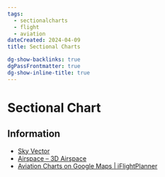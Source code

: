 ```yaml
---
tags:
  - sectionalcharts
  - flight
  - aviation
dateCreated: 2024-04-09
title: Sectional Charts

dg-show-backlinks: true
dgPassFrontmatter: true
dg-show-inline-title: true
---
```

# Sectional Chart
## Information
- [Sky Vector](https://skyvector.com/)
- [Airspace – 3D Airspace](https://3dairspace.org.uk/index.php/airspace/)
- [Aviation Charts on Google Maps | iFlightPlanner](https://www.iflightplanner.com/AviationCharts/) 